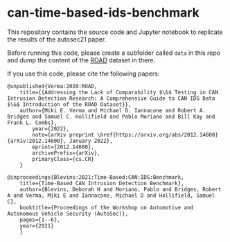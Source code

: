 # can-time-based-ids-benchmark

This repository contains the source code and Jupyter notebook to replicate the results of the autosec21 paper.

Before running this code, please create a subfolder called `data` in this repo and dump the content of the [ROAD](https://0xsam.com/road/) dataset in there.

If you use this code, please cite the following papers:

	@unpublished{Verma:2020:ROAD,
      	title={{Addressing the Lack of Comparability $\&$ Testing in CAN Intrusion Detection Research: A Comprehensive Guide to CAN IDS Data $\&$ Introduction of the ROAD Dataset}}, 
      	author={Miki E. Verma and Michael D. Iannacone and Robert A. Bridges and Samuel C. Hollifield and Pablo Moriano and Bill Kay and Frank L. Combs},
      		year={2022},
      		note={arXiv preprint \href{https://arxiv.org/abs/2012.14600}{arXiv:2012.14600}, January 2022},
      		eprint={2012.14600},
      		archivePrefix={arXiv},
      		primaryClass={cs.CR}
		}

	@inproceedings{Blevins:2021:Time-Based:CAN:IDS:Benchmark,
  		title={Time-Based CAN Intrusion Detection Benchmark},
  		author={Blevins, Deborah H and Moriano, Pablo and Bridges, Robert A and Verma, Miki E and Iannacone, Michael D and Hollifield, Samuel C},
  		booktitle={Proceedings of the Workshop on Automotive and Autonomous Vehicle Security (AutoSec)},
  		pages={1--6},
  		year={2021}
		}


